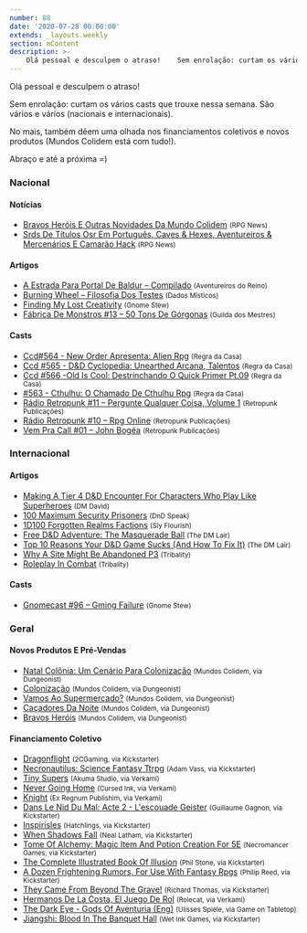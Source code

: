 ```yaml
---
number: 88
date: '2020-07-28 00:00:00'
extends: _layouts.weekly
section: mContent
description: >-
    Olá pessoal e desculpem o atraso!    Sem enrolação: curtam os vários casts que trouxe nessa semana. São vários e vários (nacionais e internacionais).    No mais, também dêem uma olhada nos financiamentos coletivos e novos produtos (Mundos Colidem está com tudo!).    Abraço e até a próx
---
```


Olá pessoal e desculpem o atraso!

Sem enrolação: curtam os vários casts que trouxe nessa semana. São vários e vários (nacionais e internacionais).

No mais, também dêem uma olhada nos financiamentos coletivos e novos produtos (Mundos Colidem está com tudo!).

Abraço e até a próxima =)

### Nacional

#### Notícias

- [Bravos Heróis E Outras Novidades Da Mundo Colidem] <small>(RPG News)</small>
- [Srds De Títulos Osr Em Português, Caves &amp; Hexes, Aventureiros &amp; Mercenários E Camarão Hack] <small>(RPG News)</small>

#### Artigos

- [A Estrada Para Portal De Baldur – Compilado] <small>(Aventureiros do Reino)</small>
- [Burning Wheel – Filosofia Dos Testes] <small>(Dados Místicos)</small>
- [Finding My Lost Creativity] <small>(Gnome Stew)</small>
- [Fábrica De Monstros #13 – 50 Tons De Górgonas] <small>(Guilda dos Mestres)</small>

#### Casts

- [Ccd#564 - New Order Apresenta: Alien Rpg] <small>(Regra da Casa)</small>
- [Ccd #565 - D&amp;D Cyclopedia: Unearthed Arcana, Talentos] <small>(Regra da Casa)</small>
- [Ccd #566 -Old Is Cool: Destrinchando O Quick Primer Pt.09] <small>(Regra da Casa)</small>
- [#563 - Cthulhu: O Chamado De Cthulhu Rpg] <small>(Regra da Casa)</small>
- [Rádio Retropunk #11 – Pergunte Qualquer Coisa, Volume 1] <small>(Retropunk Publicações)</small>
- [Rádio Retropunk #10 – Rpg Online] <small>(Retropunk Publicações)</small>
- [Vem Pra Call #01 – John Bogéa] <small>(Retropunk Publicações)</small>

### Internacional

#### Artigos

- [Making A Tier 4 D&amp;D Encounter For Characters Who Play Like Superheroes] <small>(DM David)</small>
- [100 Maximum Security Prisoners] <small>(DnD Speak)</small>
- [1D100 Forgotten Realms Factions] <small>(Sly Flourish)</small>
- [Free D&amp;D Adventure: The Masquerade Ball] <small>(The DM Lair)</small>
- [Top 10 Reasons Your D&amp;D Game Sucks (And How To Fix It)] <small>(The DM Lair)</small>
- [Why A Site Might Be Abandoned P3] <small>(Tribality)</small>
- [Roleplay In Combat] <small>(Tribality)</small>

#### Casts

- [Gnomecast #96 – Gming Failure] <small>(Gnome Stew)</small>

### Geral

#### Novos Produtos E Pré-Vendas

- [Natal Colônia: Um Cenário Para Colonização] <small>(Mundos Colidem, via Dungeonist)</small>
- [Colonização] <small>(Mundos Colidem, via Dungeonist)</small>
- [Vamos Ao Supermercado?] <small>(Mundos Colidem, via Dungeonist)</small>
- [Caçadores Da Noite] <small>(Mundos Colidem, via Dungeonist)</small>
- [Bravos Heróis] <small>(Mundos Colidem, via Dungeonist)</small>

#### Financiamento Coletivo

- [Dragonflight] <small>(2CGaming, via Kickstarter)</small>
- [Necronautilus: Science Fantasy Ttrpg] <small>(Adam Vass, via Kickstarter)</small>
- [Tiny Supers] <small>(Akuma Studio, via Verkami)</small>
- [Never Going Home] <small>(Cursed Ink, via Verkami)</small>
- [Knight] <small>(Ex Regnum Publishim, via Verkami)</small>
- [Dans Le Nid Du Mal: Acte 2 - L&#039;escouade Geister] <small>(Guillaume Gagnon, via Kickstarter)</small>
- [Inspirisles] <small>(Hatchlings, via Kickstarter)</small>
- [When Shadows Fall] <small>(Neal Latham, via Kickstarter)</small>
- [Tome Of Alchemy: Magic Item And Potion Creation For 5E] <small>(Necromancer Games, via Kickstarter)</small>
- [The Complete Illustrated Book Of Illusion] <small>(Phil Stone, via Kickstarter)</small>
- [A Dozen Frightening Rumors, For Use With Fantasy Rpgs] <small>(Philip Reed, via Kickstarter)</small>
- [They Came From Beyond The Grave!] <small>(Richard Thomas, via Kickstarter)</small>
- [Hermanos De La Costa, El Juego De Rol] <small>(Rolecat, via Verkami)</small>
- [The Dark Eye - Gods Of Aventuria (Eng)] <small>(Ulisses Spiele, via Game on Tabletop)</small>
- [Jiangshi: Blood In The Banquet Hall] <small>(Wet Ink Games, via Kickstarter)</small>


[Dans Le Nid Du Mal: Acte 2 - L&#039;escouade Geister]: https://www.kickstarter.com/projects/dansleniddumal2/dans-le-nid-du-mal-acte-2-lescouade-geister
[Tiny Supers]: https://www.verkami.com/projects/27345-tiny-supers
[Never Going Home]: https://www.verkami.com/projects/27126-never-going-home
[Knight]: https://www.verkami.com/projects/27322-knight
[Hermanos De La Costa, El Juego De Rol]: https://www.verkami.com/projects/27252-hermanos-de-la-costa-el-juego-de-rol
[The Complete Illustrated Book Of Illusion]: https://www.kickstarter.com/projects/philtonellc/the-complete-illustrated-book-of-illusion
[Tome Of Alchemy: Magic Item And Potion Creation For 5E]: https://www.kickstarter.com/projects/necromancergames/tome-of-alchemy-magic-item-and-potion-creation-for-5e
[Dragonflight]: https://www.kickstarter.com/projects/2cgaming/dragonflight
[A Dozen Frightening Rumors, For Use With Fantasy Rpgs]: https://www.kickstarter.com/projects/philipreed/a-dozen-frightening-rumors-for-use-with-fantasy-rpgs
[The Dark Eye - Gods Of Aventuria (Eng)]: https://www.gameontabletop.com/cf404/the-dark-eye-gods-of-aventuria-eng.html
[Necronautilus: Science Fantasy Ttrpg]: https://www.kickstarter.com/projects/adamxvass/necronautilus
[When Shadows Fall]: https://www.kickstarter.com/projects/802622332/when-shadows-fall
[They Came From Beyond The Grave!]: https://www.kickstarter.com/projects/200664283/they-came-from-beyond-the-grave
[Inspirisles]: https://www.kickstarter.com/projects/tatteredbear/inspirisles
[Jiangshi: Blood In The Banquet Hall]: https://www.kickstarter.com/projects/jiangshi/jiangshi-blood-in-the-banquet-hall
[Why A Site Might Be Abandoned P3]: https://www.tribality.com/2020/07/27/why-a-site-might-be-abandoned-p3/
[1D100 Forgotten Realms Factions]: https://slyflourish.com/1d100_forgotten_realms_factions.html
[#563 - Cthulhu: O Chamado De Cthulhu Rpg]: https://regradacasa.podbean.com/e/563-cthulhu-o-chamado-de-cthulhu-rpg/
[Top 10 Reasons Your D&amp;D Game Sucks (And How To Fix It)]: https://www.thedmlair.com/2020/07/21/top-10-reasons-your-dd-game-sucks-and-how-to-fix-it/
[Making A Tier 4 D&amp;D Encounter For Characters Who Play Like Superheroes]: https://dmdavid.com/tag/making-a-tier-4-dd-encounter-for-characters-who-play-like-superheroes/
[Roleplay In Combat]: https://www.tribality.com/2020/07/21/roleplay-in-combat/
[A Estrada Para Portal De Baldur – Compilado]: https://aventureirosdosreinos.com/a-estrada-para-portal-de-baldur-compilado/
[Bravos Heróis E Outras Novidades Da Mundo Colidem]: https://newsrpg.wordpress.com/2020/07/22/bravos-herois-e-outras-novidades-da-mundo-colidem/
[Natal Colônia: Um Cenário Para Colonização]: https://www.dungeonist.com/marketplace/product/natal-colonia-um-cenario-para-colonizacao/
[Colonização]: https://www.dungeonist.com/marketplace/product/colonizacao/
[Vamos Ao Supermercado?]: https://www.dungeonist.com/marketplace/product/vamos-ao-supermercado/
[Caçadores Da Noite]: https://www.dungeonist.com/marketplace/product/cacadores-da-noite/
[Bravos Heróis]: https://www.dungeonist.com/marketplace/product/bravos-herois/
[Ccd#564 - New Order Apresenta: Alien Rpg]: https://regradacasa.podbean.com/e/ccd564-new-order-apresenta-alien-rpg/
[Rádio Retropunk #11 – Pergunte Qualquer Coisa, Volume 1]: https://retropunk.com.br/editora/radio-retropunk-11-pergunte-qualquer-coisa-volume-1/
[Rádio Retropunk #10 – Rpg Online]: https://retropunk.com.br/editora/radio-retropunk-10-rpg-online/
[Vem Pra Call #01 – John Bogéa]: https://retropunk.com.br/editora/vem-pra-call-01-john-bogea/
[Gnomecast #96 – Gming Failure]: https://gnomestew.com/gnomecast-96-gming-failure/
[Ccd #565 - D&amp;D Cyclopedia: Unearthed Arcana, Talentos]: https://regradacasa.podbean.com/e/ccd-565-dd-cyclopedia-unearthed-arcana-talentos/
[Fábrica De Monstros #13 – 50 Tons De Górgonas]: http://guildadosmestres.com.br/2020/07/22/fabrica-de-monstros-13-50-tons-de-gorgonas/
[Finding My Lost Creativity]: https://gnomestew.com/finding-my-lost-creativity/
[Ccd #566 -Old Is Cool: Destrinchando O Quick Primer Pt.09]: https://regradacasa.podbean.com/e/ccd-566-old-is-cool-destrinchando-o-quick-primer-pt09/
[100 Maximum Security Prisoners]: http://dndspeak.com/2020/07/100-maximum-security-prisoners/
[Burning Wheel – Filosofia Dos Testes]: https://dadosmisticos.com/2020/07/24/burning-wheel-filosofia-dos-testes/
[Srds De Títulos Osr Em Português, Caves &amp; Hexes, Aventureiros &amp; Mercenários E Camarão Hack]: https://newsrpg.wordpress.com/2020/07/25/srds-de-titulos-osr-em-portugues-e-aventureiros-mercenarios/
[Free D&amp;D Adventure: The Masquerade Ball]: https://www.thedmlair.com/2020/07/26/free-dd-adventure-the-masquerade-ball/
